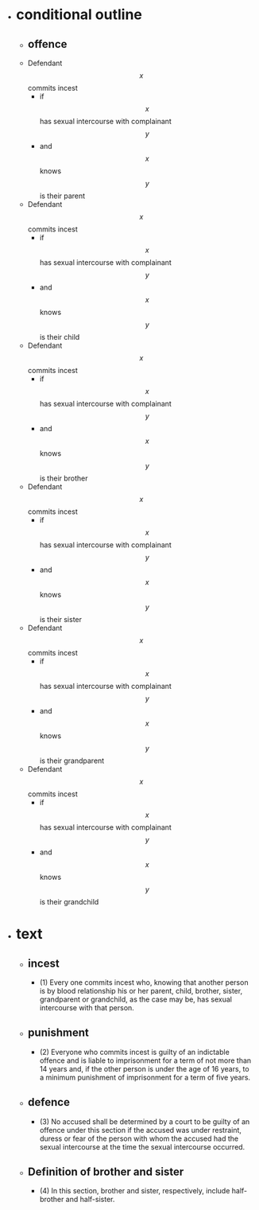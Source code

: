 - # conditional outline
	- ## offence
	- Defendant $$x$$ commits incest
		- if $$x$$ has sexual intercourse with complainant $$y$$
		- and $$x$$ knows $$y$$ is their parent
	- Defendant $$x$$ commits incest
		- if $$x$$ has sexual intercourse with complainant $$y$$
		- and $$x$$ knows $$y$$ is their child
	- Defendant $$x$$ commits incest
		- if $$x$$ has sexual intercourse with complainant $$y$$
		- and $$x$$ knows $$y$$ is their brother
	- Defendant $$x$$ commits incest
		- if $$x$$ has sexual intercourse with complainant $$y$$
		- and $$x$$ knows $$y$$ is their sister
	- Defendant $$x$$ commits incest
		- if $$x$$ has sexual intercourse with complainant $$y$$
		- and $$x$$ knows $$y$$ is their grandparent
	- Defendant $$x$$ commits incest
		- if $$x$$ has sexual intercourse with complainant $$y$$
		- and $$x$$ knows $$y$$ is their grandchild
- # text
	- ## incest
		- (1) Every one commits incest who, knowing that another person is by blood relationship his or her parent, child, brother, sister, grandparent or grandchild, as the case may be, has sexual intercourse with that person.
	- ## punishment
		- (2) Everyone who commits incest is guilty of an indictable offence and is liable to imprisonment for a term of not more than 14 years and, if the other person is under the age of 16 years, to a minimum punishment of imprisonment for a term of five years.
	- ## defence
		- (3) No accused shall be determined by a court to be guilty of an offence under this section if the accused was under restraint, duress or fear of the person with whom the accused had the sexual intercourse at the time the sexual intercourse occurred.
	- ## Definition of brother and sister
		- (4) In this section, brother and sister, respectively, include half-brother and half-sister.